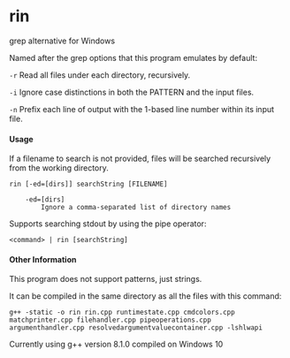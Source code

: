 # rin

grep alternative for Windows

Named after the grep options that this program emulates by default:

`-r` Read all files under each directory, recursively.

`-i` Ignore case distinctions in both the PATTERN and the input files.

`-n` Prefix each line of output with the 1-based line number within its input file.

#### Usage

If a filename to search is not provided, files will be searched recursively from the working directory.

    rin [-ed=[dirs]] searchString [FILENAME]

        -ed=[dirs]
            Ignore a comma-separated list of directory names

Supports searching stdout by using the pipe operator:

    <command> | rin [searchString]

#### Other Information

This program does not support patterns, just strings.

It can be compiled in the same directory as all the files with this command:

    g++ -static -o rin rin.cpp runtimestate.cpp cmdcolors.cpp matchprinter.cpp filehandler.cpp pipeoperations.cpp argumenthandler.cpp resolvedargumentvaluecontainer.cpp -lshlwapi

Currently using g++ version 8.1.0 compiled on Windows 10
